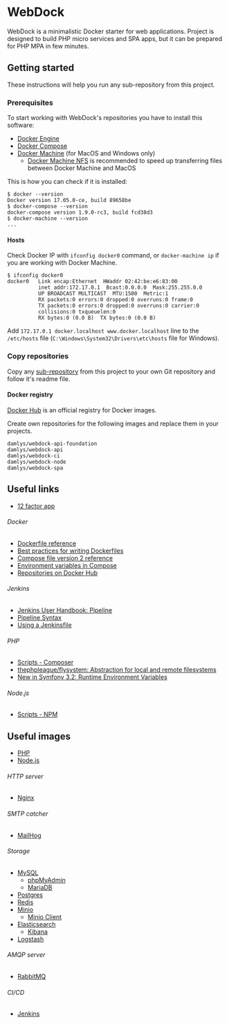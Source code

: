 WebDock
========================

WebDock is a minimalistic Docker starter for web applications.
Project is designed to build PHP micro services and SPA apps, but it can
be prepared for PHP MPA in few minutes.

## Getting started

These instructions will help you run any sub-repository from this project.

### Prerequisites

To start working with WebDock's repositories you have to install this software:

* [Docker Engine](https://docs.docker.com/engine/)
* [Docker Compose](https://docs.docker.com/compose/)
* [Docker Machine](https://docs.docker.com/machine/) (for MacOS and Windows only)
    * [Docker Machine NFS](https://github.com/adlogix/docker-machine-nfs)
      is recommended to speed up transferring files between Docker Machine and MacOS

This is how you can check if it is installed:

```
$ docker --version
Docker version 17.05.0-ce, build 89658be
$ docker-compose --version
docker-compose version 1.9.0-rc3, build fcd38d3
$ docker-machine --version
...
```

#### Hosts

Check Docker IP with `ifconfig docker0` command,
or `docker-machine ip` if you are working with Docker Machine.

```
$ ifconfig docker0
docker0   Link encap:Ethernet  HWaddr 02:42:be:e6:83:00  
          inet addr:172.17.0.1  Bcast:0.0.0.0  Mask:255.255.0.0
          UP BROADCAST MULTICAST  MTU:1500  Metric:1
          RX packets:0 errors:0 dropped:0 overruns:0 frame:0
          TX packets:0 errors:0 dropped:0 overruns:0 carrier:0
          collisions:0 txqueuelen:0 
          RX bytes:0 (0.0 B)  TX bytes:0 (0.0 B)
```

Add `172.17.0.1 docker.localhost www.docker.localhost` line to
the `/etc/hosts` file
(`C:\Windows\System32\Drivers\etc\hosts` file for Windows).

### Copy repositories

Copy any [sub-repository](./repositories/) from this project to your
own Git repository and follow it's readme file.

#### Docker registry

[Docker Hub](https://hub.docker.com) is an official registry for Docker images.

Create own repositories for the following images and replace them in your projects.

```
damlys/webdock-api-foundation
damlys/webdock-api
damlys/webdock-ci
damlys/webdock-node
damlys/webdock-spa
```

## Useful links

- [12 factor app](https://12factor.net/)

###### Docker

- [Dockerfile reference](https://docs.docker.com/engine/reference/builder/)
- [Best practices for writing Dockerfiles](https://docs.docker.com/engine/userguide/eng-image/dockerfile_best-practices/)
- [Compose file version 2 reference](https://docs.docker.com/compose/compose-file/compose-file-v2/)
- [Environment variables in Compose](https://docs.docker.com/compose/environment-variables/)
- [Repositories on Docker Hub](https://docs.docker.com/docker-hub/repos/)

###### Jenkins

- [Jenkins User Handbook: Pipeline](https://jenkins.io/doc/book/pipeline/)
- [Pipeline Syntax](https://jenkins.io/doc/book/pipeline/syntax/)
- [Using a Jenkinsfile](https://jenkins.io/doc/book/pipeline/jenkinsfile/)

###### PHP

- [Scripts - Composer](https://getcomposer.org/doc/articles/scripts.md)
- [thephpleague/flysystem: Abstraction for local and remote filesystems](https://github.com/thephpleague/flysystem)
- [New in Symfony 3.2: Runtime Environment Variables](https://symfony.com/blog/new-in-symfony-3-2-runtime-environment-variables)

###### Node.js

- [Scripts - NPM](https://docs.npmjs.com/misc/scripts)

## Useful images

- [PHP](https://hub.docker.com/_/php/)
- [Node.js](https://hub.docker.com/_/node/)

###### HTTP server

- [Nginx](https://hub.docker.com/_/nginx/)

###### SMTP catcher

- [MailHog](https://hub.docker.com/r/mailhog/mailhog/)

###### Storage

- [MySQL](https://hub.docker.com/_/mysql/)
    - [phpMyAdmin](https://hub.docker.com/r/phpmyadmin/phpmyadmin/)
    - [MariaDB](https://hub.docker.com/_/mariadb/)
- [Postgres](https://hub.docker.com/_/postgres/)
- [Redis](https://hub.docker.com/_/redis/)
- [Minio](https://hub.docker.com/r/minio/minio/)
    - [Minio Client](https://hub.docker.com/r/minio/mc/)
- [Elasticsearch](https://hub.docker.com/_/elasticsearch/)
    - [Kibana](https://hub.docker.com/_/kibana/)
- [Logstash](https://hub.docker.com/_/logstash/)
  
###### AMQP server

- [RabbitMQ](https://hub.docker.com/_/rabbitmq/)

###### CI/CD

- [Jenkins](https://hub.docker.com/r/jenkins/jenkins/)
